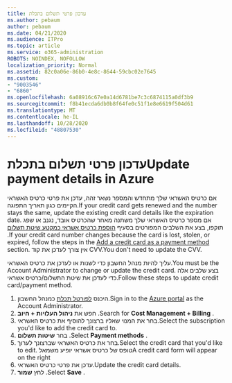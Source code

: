 ```yaml
---
title: עדכון פרטי תשלום בתכלת
ms.author: pebaum
author: pebaum
ms.date: 04/21/2020
ms.audience: ITPro
ms.topic: article
ms.service: o365-administration
ROBOTS: NOINDEX, NOFOLLOW
localization_priority: Normal
ms.assetid: 82c0a06e-86b0-4e8c-8644-59cbc02e7645
ms.custom:
- "9003546"
- "6860"
ms.openlocfilehash: 6a08916c67e0a14d6781be7c3c6874115a0df3b9
ms.sourcegitcommit: f8b41ecda6db0b8f64fe0c51f1e8e6619f504d61
ms.translationtype: MT
ms.contentlocale: he-IL
ms.lasthandoff: 10/28/2020
ms.locfileid: "48807530"
---
```

# <a name="update-payment-details-in-azure"></a><span data-ttu-id="a197b-102">עדכון פרטי תשלום בתכלת</span><span class="sxs-lookup"><span data-stu-id="a197b-102">Update payment details in Azure</span></span>

<span data-ttu-id="a197b-103">אם כרטיס האשראי שלך מתחדש והמספר נשאר זהה, עדכן את פרטי כרטיס האשראי הקיימים כגון תאריך התפוגה.</span><span class="sxs-lookup"><span data-stu-id="a197b-103">If your credit card gets renewed and the number stays the same, update the existing credit card details like the expiration date.</span></span> <span data-ttu-id="a197b-104">אם מספר כרטיס האשראי שלך משתנה מאחר שהכרטיס אובד, נגנב או שפג תוקפו, בצע את השלבים המפורטים בסעיף [הוספת כרטיס אשראי כמקטע שיטת תשלום](https://docs.microsoft.com/azure/cost-management-billing/manage/change-credit-card?WT.mc_id=Portal-Microsoft_Azure_Support#addcard) .</span><span class="sxs-lookup"><span data-stu-id="a197b-104">If your credit card number changes because the card is lost, stolen, or expired, follow the steps in the [Add a credit card as a payment method](https://docs.microsoft.com/azure/cost-management-billing/manage/change-credit-card?WT.mc_id=Portal-Microsoft_Azure_Support#addcard) section.</span></span> <span data-ttu-id="a197b-105">אין צורך לעדכן את קוד CVV.</span><span class="sxs-lookup"><span data-stu-id="a197b-105">You don't need to update the CVV.</span></span>

<span data-ttu-id="a197b-106">עליך להיות מנהל החשבון כדי לשנות או לעדכן את כרטיס האשראי.</span><span class="sxs-lookup"><span data-stu-id="a197b-106">You must be the Account Administrator to change or update the credit card.</span></span> <span data-ttu-id="a197b-107">בצע שלבים אלה כדי לעדכן את שיטת התשלום/כרטיס אשראי.</span><span class="sxs-lookup"><span data-stu-id="a197b-107">Follow these steps to update credit card/payment method.</span></span>

1. <span data-ttu-id="a197b-108">היכנס [לפורטל תכלת](https://portal.azure.com/) כמנהל החשבון.</span><span class="sxs-lookup"><span data-stu-id="a197b-108">Sign in to the [Azure portal](https://portal.azure.com/) as the Account Administrator.</span></span>
2. <span data-ttu-id="a197b-109">חפש את **ניהול העלויות + חיוב** .</span><span class="sxs-lookup"><span data-stu-id="a197b-109">Search for **Cost Management + Billing** .</span></span>
3. <span data-ttu-id="a197b-110">בחר את המנוי שאליו ברצונך להוסיף את כרטיס האשראי.</span><span class="sxs-lookup"><span data-stu-id="a197b-110">Select the subscription you'd like to add the credit card to.</span></span>
4. <span data-ttu-id="a197b-111">בחר **שיטות תשלום** .</span><span class="sxs-lookup"><span data-stu-id="a197b-111">Select **Payment methods** .</span></span>
5. <span data-ttu-id="a197b-112">בחר את כרטיס האשראי שברצונך לערוך.</span><span class="sxs-lookup"><span data-stu-id="a197b-112">Select the credit card that you'd like to edit.</span></span> <span data-ttu-id="a197b-113">טופס של כרטיס אשראי יופיע משמאל</span><span class="sxs-lookup"><span data-stu-id="a197b-113">A credit card form will appear on the right</span></span>
6. <span data-ttu-id="a197b-114">עדכן את פרטי כרטיס האשראי.</span><span class="sxs-lookup"><span data-stu-id="a197b-114">Update the credit card details.</span></span>
7. <span data-ttu-id="a197b-115">לחץ **שמור** .</span><span class="sxs-lookup"><span data-stu-id="a197b-115">Select **Save** .</span></span>
